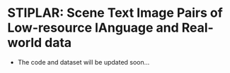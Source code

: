# STIPLAR: Scene Text Image Pairs of Low-resource lAnguage and Real-world data

- The code and dataset will be updated soon...

